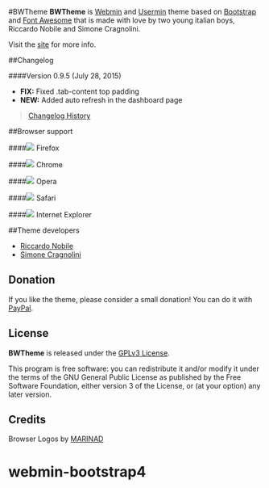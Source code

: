 #BWTheme
**BWTheme** is [Webmin](http://webmin.com/) and [Usermin](http://www.webmin.com/usermin.html) theme based on [Bootstrap](http://getbootstrap.com/) and [Font Awesome](http://fontawesome.io/) that is made with love by two young italian boys, Riccardo Nobile and Simone Cragnolini.

Visit the [site](http://theme.winfuture.it) for more info.

##Changelog

####Version 0.9.5 (July 28, 2015)
* **FIX:** Fixed .tab-content top padding
* **NEW:** Added auto refresh in the dashboard page

>[Changelog History](https://github.com/winfuture/Bootstrap3-Webmin-Theme/blob/testing/CHANGELOG.md)

##Browser support

####![](http://theme.winfuture.it/pub/icons/firefox.png) Firefox

####![](http://theme.winfuture.it/pub/icons/chrome.png) Chrome

####![](http://theme.winfuture.it/pub/icons/opera.png) Opera

####![](http://theme.winfuture.it/pub/icons/safari.png) Safari

####![](http://theme.winfuture.it/pub/icons/ie.png) Internet Explorer

##Theme developers
* [Riccardo Nobile](mailto:riccardo.nobile@winfuture.it)
* [Simone Cragnolini](mailto:simone.cragnolini@winfuture.it)

## Donation

If you like the theme, please consider a small donation!
You can do it with [PayPal](https://www.paypal.com/cgi-bin/webscr?cmd=_donations&business=blackhardware%40gmail%2ecom&lc=IT&item_name=BWTheme%20%2d%20Bootstrap%20Webmin%20Theme&currency_code=EUR&bn=PP%2dDonationsBF%3abtn_donateCC_LG%2egif%3aNonHosted).

## License

**BWTheme** is released under the [GPLv3 License](http://opensource.org/licenses/GPL-3.0).

This program is free software: you can redistribute it and/or modify it under the terms of the GNU General Public License as published by the Free Software Foundation, either version 3 of the License, or (at your option) any later version.

## Credits

Browser Logos by [MARINAD](http://marinad.com.ar/free-flat-browser-logotypes/)
# webmin-bootstrap4
